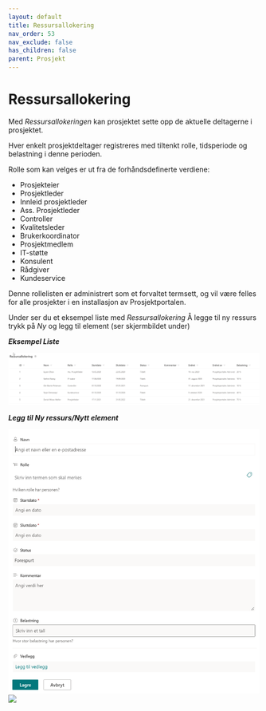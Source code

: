 ```yaml
---
layout: default
title: Ressursallokering
nav_order: 53
nav_exclude: false
has_children: false
parent: Prosjekt
---
```


# Ressursallokering

Med *Ressursallokeringen* kan prosjektet sette opp de aktuelle
deltagerne i prosjektet.

Hver enkelt prosjektdeltager registreres med tiltenkt rolle, tidsperiode og belastning i denne perioden.

Rolle som kan velges er ut fra de forhåndsdefinerte verdiene:

  - Prosjekteier
  - Prosjektleder
  - Innleid prosjektleder
  - Ass. Prosjektleder
  - Controller
  - Kvalitetsleder
  - Brukerkoordinator
  - Prosjektmedlem
  - IT-støtte
  - Konsulent
  - Rådgiver
  - Kundeservice

Denne rollelisten er administrert som et forvaltet termsett, og vil være felles for alle prosjekter i en installasjon av Prosjektportalen.

Under ser du et eksempel liste med *Ressursallokering*
Å legge til ny ressurs trykk på *Ny* og legg til element (ser skjermbildet under)

***Eksempel Liste***

![](./media/ressursallokeringsliste.png)

***Legg til Ny ressurs/Nytt element***

![](./media/ressursallokeringny.png)
![](./media/image69.png)
